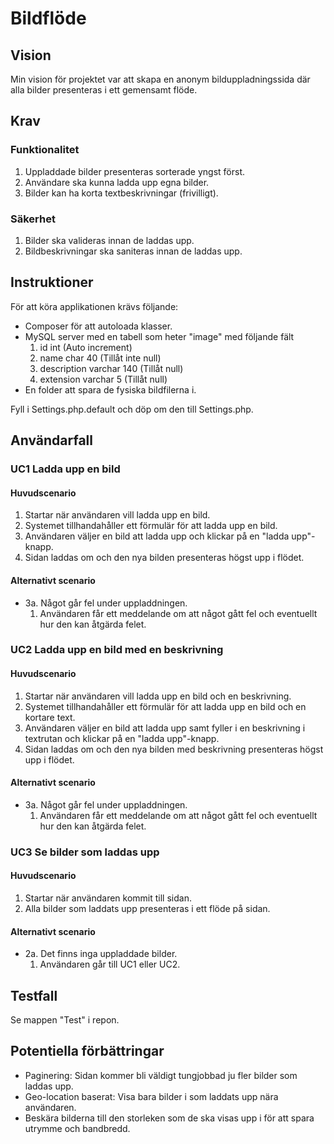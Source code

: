 # Bildflöde
## Vision
Min vision för projektet var att skapa en anonym bilduppladningssida där alla bilder presenteras i ett gemensamt flöde.
## Krav
### Funktionalitet

1. Uppladdade bilder presenteras sorterade yngst först.
2. Användare ska kunna ladda upp egna bilder.
3. Bilder kan ha korta textbeskrivningar (frivilligt).

### Säkerhet

1. Bilder ska valideras innan de laddas upp.
2. Bildbeskrivningar ska saniteras innan de laddas upp.

## Instruktioner
För att köra applikationen krävs följande:
* Composer för att autoloada klasser.
* MySQL server med en tabell som heter "image" med följande fält
  1. id int (Auto increment)
  2. name char 40 (Tillåt inte null)
  3. description varchar 140 (Tillåt null)
  4. extension varchar 5 (Tillåt null)
* En folder att spara de fysiska bildfilerna i.

Fyll i Settings.php.default och döp om den till Settings.php.

## Användarfall

### UC1 Ladda upp en bild
#### Huvudscenario
1. Startar när användaren vill ladda upp en bild.
2. Systemet tillhandahåller ett förmulär för att ladda upp en bild.
3. Användaren väljer en bild att ladda upp och klickar på en "ladda upp"-knapp.
4. Sidan laddas om och den nya bilden presenteras högst upp i flödet.

#### Alternativt scenario
* 3a. Något går fel under uppladdningen.
  1. Användaren får ett meddelande om att något gått fel och eventuellt hur den kan åtgärda felet.

### UC2 Ladda upp en bild med en beskrivning
#### Huvudscenario
1. Startar när användaren vill ladda upp en bild och en beskrivning.
2. Systemet tillhandahåller ett förmulär för att ladda upp en bild och en kortare text.
3. Användaren väljer en bild att ladda upp samt fyller i en beskrivning i textrutan och klickar på en "ladda upp"-knapp.
4. Sidan laddas om och den nya bilden med beskrivning presenteras högst upp i flödet.

#### Alternativt scenario
* 3a. Något går fel under uppladdningen.
  1. Användaren får ett meddelande om att något gått fel och eventuellt hur den kan åtgärda felet.

### UC3 Se bilder som laddas upp
#### Huvudscenario
1. Startar när användaren kommit till sidan.
2. Alla bilder som laddats upp presenteras i ett flöde på sidan.

#### Alternativt scenario
* 2a. Det finns inga uppladdade bilder.
  1. Användaren går till UC1 eller UC2.

## Testfall
Se mappen "Test" i repon.

## Potentiella förbättringar
* Paginering: Sidan kommer bli väldigt tungjobbad ju fler bilder som laddas upp.
* Geo-location baserat: Visa bara bilder i som laddats upp nära användaren.
* Beskära bilderna till den storleken som de ska visas upp i för att spara utrymme och bandbredd.
